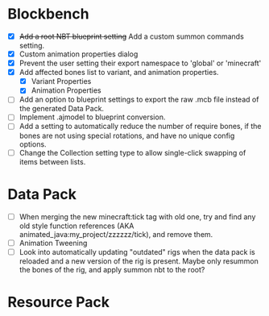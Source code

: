 
# Blockbench
- [x] ~~Add a root NBT blueprint setting~~ Add a custom summon commands setting.
- [x] Custom animation properties dialog
- [x] Prevent the user setting their export namespace to 'global' or 'minecraft'
- [x] Add affected bones list to variant, and animation properties.
    - [x] Variant Properties
    - [x] Animation Properties
- [ ] Add an option to blueprint settings to export the raw .mcb file instead of the generated Data Pack.
- [ ] Implement .ajmodel to blueprint conversion.
- [ ] Add a setting to automatically reduce the number of require bones, if the bones are not using special rotations, and have no unique config options.
- [ ] Change the Collection setting type to allow single-click swapping of items between lists.

# Data Pack
- [ ] When merging the new minecraft:tick tag with old one, try and find any old style function references (AKA animated_java:my_project/zzzzzz/tick), and remove them.
- [ ] Animation Tweening
- [ ] Look into automatically updating "outdated" rigs when the data pack is reloaded and a new version of the rig is present. Maybe only resummon the bones of the rig, and apply summon nbt to the root?

# Resource Pack

